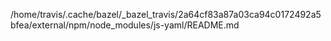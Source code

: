/home/travis/.cache/bazel/_bazel_travis/2a64cf83a87a03ca94c0172492a5bfea/external/npm/node_modules/js-yaml/README.md